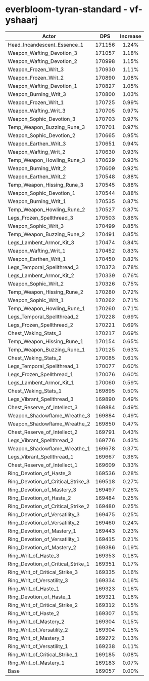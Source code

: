 # everbloom-tyran-standard - vf-yshaarj
| Actor | DPS | Increase |
|---|:---:|:---:|
|Head_Incandescent_Essence_1|171156|1.24%|
|Weapon_Wafting_Devotion_3|171057|1.18%|
|Weapon_Wafting_Devotion_2|170998|1.15%|
|Weapon_Frozen_Writ_3|170930|1.11%|
|Weapon_Frozen_Writ_2|170890|1.08%|
|Weapon_Wafting_Devotion_1|170827|1.05%|
|Weapon_Burning_Writ_3|170800|1.03%|
|Weapon_Frozen_Writ_1|170725|0.99%|
|Weapon_Wafting_Writ_3|170705|0.97%|
|Weapon_Sophic_Devotion_3|170703|0.97%|
|Temp_Weapon_Buzzing_Rune_3|170701|0.97%|
|Weapon_Sophic_Devotion_2|170665|0.95%|
|Weapon_Earthen_Writ_3|170651|0.94%|
|Weapon_Wafting_Writ_2|170630|0.93%|
|Temp_Weapon_Howling_Rune_3|170629|0.93%|
|Weapon_Burning_Writ_2|170609|0.92%|
|Weapon_Earthen_Writ_2|170548|0.88%|
|Temp_Weapon_Hissing_Rune_3|170545|0.88%|
|Weapon_Sophic_Devotion_1|170544|0.88%|
|Weapon_Burning_Writ_1|170535|0.87%|
|Temp_Weapon_Howling_Rune_2|170527|0.87%|
|Legs_Frozen_Spellthread_3|170503|0.86%|
|Weapon_Sophic_Writ_3|170499|0.85%|
|Temp_Weapon_Buzzing_Rune_2|170491|0.85%|
|Legs_Lambent_Armor_Kit_3|170474|0.84%|
|Weapon_Wafting_Writ_1|170452|0.83%|
|Weapon_Earthen_Writ_1|170450|0.82%|
|Legs_Temporal_Spellthread_3|170373|0.78%|
|Legs_Lambent_Armor_Kit_2|170339|0.76%|
|Weapon_Sophic_Writ_2|170326|0.75%|
|Temp_Weapon_Hissing_Rune_2|170280|0.72%|
|Weapon_Sophic_Writ_1|170262|0.71%|
|Temp_Weapon_Howling_Rune_1|170260|0.71%|
|Legs_Temporal_Spellthread_2|170228|0.69%|
|Legs_Frozen_Spellthread_2|170221|0.69%|
|Chest_Waking_Stats_3|170217|0.69%|
|Temp_Weapon_Hissing_Rune_1|170154|0.65%|
|Temp_Weapon_Buzzing_Rune_1|170125|0.63%|
|Chest_Waking_Stats_2|170085|0.61%|
|Legs_Temporal_Spellthread_1|170077|0.60%|
|Legs_Frozen_Spellthread_1|170076|0.60%|
|Legs_Lambent_Armor_Kit_1|170060|0.59%|
|Chest_Waking_Stats_1|169895|0.50%|
|Legs_Vibrant_Spellthread_3|169890|0.49%|
|Chest_Reserve_of_Intellect_3|169884|0.49%|
|Weapon_Shadowflame_Wreathe_3|169884|0.49%|
|Weapon_Shadowflame_Wreathe_2|169850|0.47%|
|Chest_Reserve_of_Intellect_2|169791|0.43%|
|Legs_Vibrant_Spellthread_2|169776|0.43%|
|Weapon_Shadowflame_Wreathe_1|169678|0.37%|
|Legs_Vibrant_Spellthread_1|169667|0.36%|
|Chest_Reserve_of_Intellect_1|169609|0.33%|
|Ring_Devotion_of_Haste_3|169536|0.28%|
|Ring_Devotion_of_Critical_Strike_3|169518|0.27%|
|Ring_Devotion_of_Mastery_3|169497|0.26%|
|Ring_Devotion_of_Haste_2|169484|0.25%|
|Ring_Devotion_of_Critical_Strike_2|169480|0.25%|
|Ring_Devotion_of_Versatility_3|169475|0.25%|
|Ring_Devotion_of_Versatility_2|169460|0.24%|
|Ring_Devotion_of_Mastery_1|169443|0.23%|
|Ring_Devotion_of_Versatility_1|169415|0.21%|
|Ring_Devotion_of_Mastery_2|169386|0.19%|
|Ring_Writ_of_Haste_3|169353|0.18%|
|Ring_Devotion_of_Critical_Strike_1|169351|0.17%|
|Ring_Writ_of_Critical_Strike_3|169335|0.16%|
|Ring_Writ_of_Versatility_3|169334|0.16%|
|Ring_Writ_of_Haste_1|169323|0.16%|
|Ring_Devotion_of_Haste_1|169321|0.16%|
|Ring_Writ_of_Critical_Strike_2|169312|0.15%|
|Ring_Writ_of_Haste_2|169307|0.15%|
|Ring_Writ_of_Mastery_2|169304|0.15%|
|Ring_Writ_of_Versatility_2|169304|0.15%|
|Ring_Writ_of_Mastery_3|169272|0.13%|
|Ring_Writ_of_Versatility_1|169238|0.11%|
|Ring_Writ_of_Critical_Strike_1|169185|0.08%|
|Ring_Writ_of_Mastery_1|169183|0.07%|
|Base|169057|0.00%|
